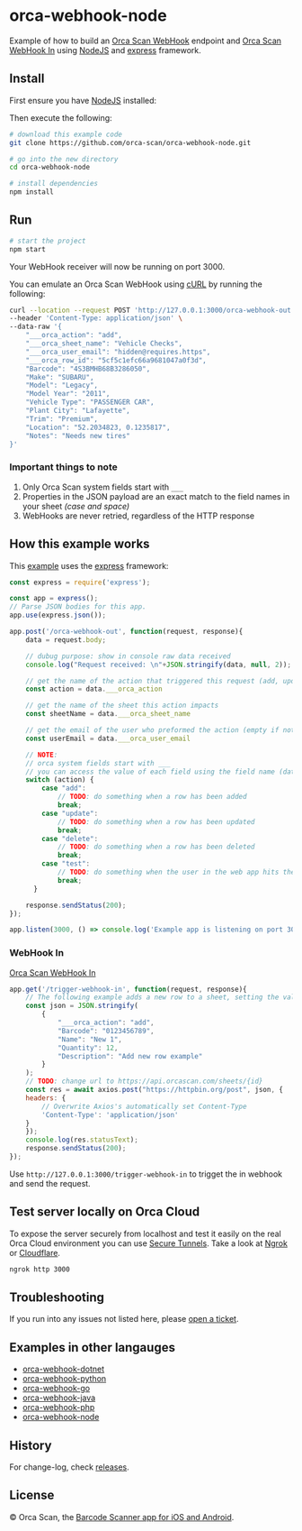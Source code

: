 # orca-webhook-node

Example of how to build an [Orca Scan WebHook](https://orcascan.com/docs/api/webhooks) endpoint and [Orca Scan WebHook In](https://orcascan.com/guides/how-to-update-orca-scan-from-your-system-4b249706) using [NodeJS](https://nodejs.org/) and [express](https://expressjs.com/) framework.

## Install

First ensure you have [NodeJS](https://nodejs.org/) installed:

Then execute the following:

```bash
# download this example code
git clone https://github.com/orca-scan/orca-webhook-node.git

# go into the new directory
cd orca-webhook-node

# install dependencies
npm install
```

## Run

```bash
# start the project
npm start
```

Your WebHook receiver will now be running on port 3000.

You can emulate an Orca Scan WebHook using [cURL](https://dev.to/ibmdeveloper/what-is-curl-and-why-is-it-all-over-api-docs-9mh) by running the following:

```bash
curl --location --request POST 'http://127.0.0.1:3000/orca-webhook-out' \
--header 'Content-Type: application/json' \
--data-raw '{
    "___orca_action": "add",
    "___orca_sheet_name": "Vehicle Checks",
    "___orca_user_email": "hidden@requires.https",
    "___orca_row_id": "5cf5c1efc66a9681047a0f3d",
    "Barcode": "4S3BMHB68B3286050",
    "Make": "SUBARU",
    "Model": "Legacy",
    "Model Year": "2011",
    "Vehicle Type": "PASSENGER CAR",
    "Plant City": "Lafayette",
    "Trim": "Premium",
    "Location": "52.2034823, 0.1235817",
    "Notes": "Needs new tires"
}'
```

### Important things to note

1. Only Orca Scan system fields start with `___`
2. Properties in the JSON payload are an exact match to the  field names in your sheet _(case and space)_
3. WebHooks are never retried, regardless of the HTTP response

## How this example works

This [example](server.js) uses the [express](https://expressjs.com/) framework:

```js
const express = require('express');

const app = express();
// Parse JSON bodies for this app.
app.use(express.json());

app.post('/orca-webhook-out', function(request, response){
    data = request.body;

    // dubug purpose: show in console raw data received
    console.log("Request received: \n"+JSON.stringify(data, null, 2));

    // get the name of the action that triggered this request (add, update, delete, test)
    const action = data.___orca_action

    // get the name of the sheet this action impacts
    const sheetName = data.___orca_sheet_name

    // get the email of the user who preformed the action (empty if not HTTPS)
    const userEmail = data.___orca_user_email

    // NOTE:
    // orca system fields start with ___
    // you can access the value of each field using the field name (data.Name, data.Barcode, data.Location)
    switch (action) {
        case "add":
            // TODO: do something when a row has been added
            break;
        case "update":
            // TODO: do something when a row has been updated
            break;
        case "delete":
            // TODO: do something when a row has been deleted
            break;
        case "test":
            // TODO: do something when the user in the web app hits the test button
            break;
      }

    response.sendStatus(200);
});

app.listen(3000, () => console.log('Example app is listening on port 3000.'));
```
### WebHook In 

[Orca Scan WebHook In](https://orcascan.com/guides/how-to-update-orca-scan-from-your-system-4b249706)

```js
app.get('/trigger-webhook-in', function(request, response){
    // The following example adds a new row to a sheet, setting the value of Barcode, Name, Quantity and Description
    const json = JSON.stringify(
        { 
            "___orca_action": "add",
            "Barcode": "0123456789",
            "Name": "New 1",
            "Quantity": 12,
            "Description": "Add new row example"
        }
    );
    // TODO: change url to https://api.orcascan.com/sheets/{id}
    const res = await axios.post("https://httpbin.org/post", json, {
    headers: {
        // Overwrite Axios's automatically set Content-Type
        'Content-Type': 'application/json'
    }
    });
    console.log(res.statusText);
    response.sendStatus(200);
});
```

Use `http://127.0.0.1:3000/trigger-webhook-in` to trigget the in webhook and send the request.

## Test server locally on Orca Cloud

To expose the server securely from localhost and test it easily on the real Orca Cloud environment you can use [Secure Tunnels](https://ngrok.com/docs/secure-tunnels#what-are-ngrok-secure-tunnels). Take a look at [Ngrok](https://ngrok.com/) or [Cloudflare](https://www.cloudflare.com/).

```bash
ngrok http 3000
```

## Troubleshooting

If you run into any issues not listed here, please [open a ticket](https://github.com/orca-scan/orca-webhook-node/issues).

## Examples in other langauges
* [orca-webhook-dotnet](https://github.com/orca-scan/orca-webhook-dotnet)
* [orca-webhook-python](https://github.com/orca-scan/orca-webhook-python)
* [orca-webhook-go](https://github.com/orca-scan/orca-webhook-go)
* [orca-webhook-java](https://github.com/orca-scan/orca-webhook-java)
* [orca-webhook-php](https://github.com/orca-scan/orca-webhook-php)
* [orca-webhook-node](https://github.com/orca-scan/orca-webhook-node)

## History

For change-log, check [releases](https://github.com/orca-scan/orca-webhook-node/releases).

## License

&copy; Orca Scan, the [Barcode Scanner app for iOS and Android](https://orcascan.com).
